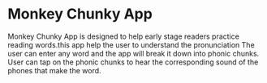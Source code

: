 # Monkey Chunky App

Monkey Chunky App is designed to help early stage readers practice reading words.this app help the user to understand the pronunciation  The user can enter any word and the app will break it down into phonic chunks. User can tap on the phonic chunks to hear the corresponding sound of the phones that make the word.
